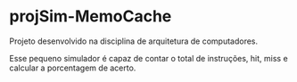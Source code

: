 ﻿# projSim-MemoCache

Projeto desenvolvido na disciplina de arquitetura de computadores.

Esse pequeno simulador é capaz de contar o total de instruções, hit, miss e calcular a porcentagem de acerto.

